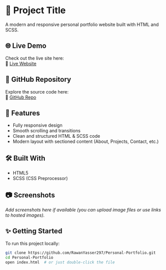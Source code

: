# 🚀 Project Title

A modern and responsive personal portfolio website built with HTML and SCSS. 

## 🌐 Live Demo

Check out the live site here:  
🔗 [Live Website](https://rawanyasser297.github.io/FREEBIES-Landingpage-LaslesVPN/)

## 📁 GitHub Repository

Explore the source code here:  
🔗 [GitHub Repo](https://github.com/RawanYasser297/FREEBIES-Landingpage-LaslesVPN.git)

## 📸 Features

- Fully responsive design
- Smooth scrolling and transitions
- Clean and structured HTML & SCSS code
- Modern layout with sectioned content (About, Projects, Contact, etc.)

## 🛠️ Built With

- HTML5
- SCSS (CSS Preprocessor)

## 📷 Screenshots

_Add screenshots here if available (you can upload image files or use links to hosted images)._

## ✨ Getting Started

To run this project locally:

```bash
git clone https://github.com/RawanYasser297/Personal-Portfolio.git
cd Personal-Portfolio
open index.html  # or just double-click the file
